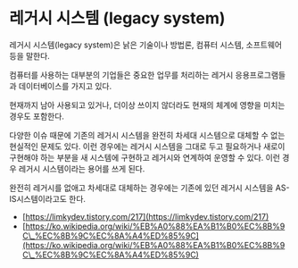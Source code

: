 # 레거시 시스템 (legacy system)

레거시 시스템(legacy system)은 낡은 기술이나 방법론, 컴퓨터 시스템, 소프트웨어 등을 말한다.

컴퓨터를 사용하는 대부분의 기업들은 중요한 업무를 처리하는 레거시 응용프로그램들과 데이터베이스를 가지고 있다.

현재까지 남아 사용되고 있거나, 더이상 쓰이지 않더라도 현재의 체계에 영향을 미치는 경우도 포함한다.

다양한 이슈 때문에 기존의 레거시 시스템을 완전히 차세대 시스템으로 대체할 수 없는 현실적인 문제도 있다. 이런 경우에는 레거시 시스템을 그대로 두고 필요하거나 새로이 구현해야 하는 부분을 새 시스템에 구현하고 레거시와 연계하여 운영할 수 있다. 이런 경우 레거시 시스템이라는 용어를 쓰게 된다.

완전히 레거시를 없애고 차세대로 대체하는 경우에는 기존에 있던 레거시 시스템을 AS-IS시스템이라고도 한다.



* [https://limkydev.tistory.com/217](https://limkydev.tistory.com/217)
* [https://ko.wikipedia.org/wiki/%EB%A0%88%EA%B1%B0%EC%8B%9C\_%EC%8B%9C%EC%8A%A4%ED%85%9C](https://ko.wikipedia.org/wiki/%EB%A0%88%EA%B1%B0%EC%8B%9C\_%EC%8B%9C%EC%8A%A4%ED%85%9C)
